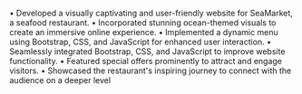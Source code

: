 • Developed a visually captivating and user-friendly website for SeaMarket, a seafood restaurant.
• Incorporated stunning ocean-themed visuals to create an immersive online experience.
• Implemented a dynamic menu using Bootstrap, CSS, and JavaScript for enhanced user interaction.
• Seamlessly integrated Bootstrap, CSS, and JavaScript to improve website functionality.
• Featured special offers prominently to attract and engage visitors.
• Showcased the restaurant's inspiring journey to connect with the audience on a deeper level
